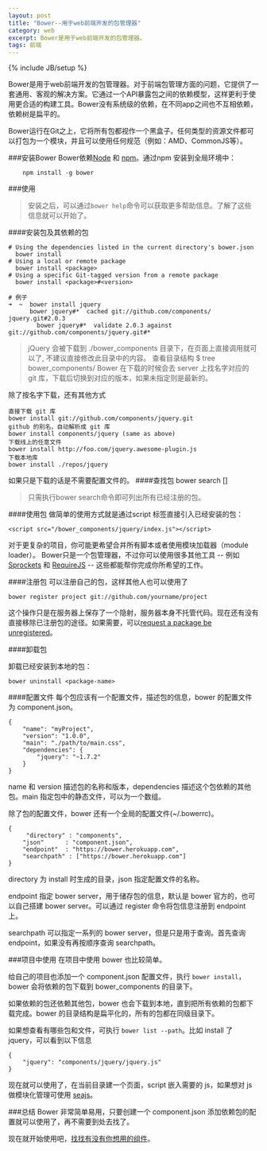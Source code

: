 ```yaml
---
layout: post
title: "Bower--用于web前端开发的包管理器"
category: web
excerpt: Bower是用于web前端开发的包管理器。
tags: 前端
---
```


{% include JB/setup %}

Bower是用于web前端开发的包管理器。对于前端包管理方面的问题，它提供了一套通用、客观的解决方案。它通过一个API暴露包之间的依赖模型，这样更利于使用更合适的构建工具。Bower没有系统级的依赖，在不同app之间也不互相依赖，依赖树是扁平的。

Bower运行在Git之上，它将所有包都视作一个黑盒子。任何类型的资源文件都可以打包为一个模块，并且可以使用任何规范（例如：AMD、CommonJS等）。

###安装Bower
Bower依赖[Node](http://nodejs.org/) 和 [npm](http://npmjs.org/)。通过npm 安装到全局环境中：

		npm install -g bower
###使用
>安装之后，可以通过`bower help`命令可以获取更多帮助信息。了解了这些 信息就可以开始了。

####安装包及其依赖的包

	# Using the dependencies listed in the current directory's bower.json
	  bower install
	# Using a local or remote package
	  bower install <package>
	# Using a specific Git-tagged version from a remote package
	  bower install <package>#<version>
	
	# 例子  
	➜  ~  bower install jquery
	      bower jquery#*  cached git://github.com/components/    jquery.git#2.0.3
		  	bower jquery#*  validate 2.0.3 against git://github.com/components/jquery.git#*
		  
>jQuery 会被下载到 ./bower_components 目录下，在页面上直接调用就可以了, 不建议直接修改此目录中的内容。
查看目录结构
    $ tree bower_components/
Bower 在下载的时候会去 server 上找名字对应的 git 库，下载后切换到对应的版本，如果未指定则是最新的。

除了按名字下载，还有其他方式

	直接下载 git 库
	bower install git://github.com/components/jquery.git
	github 的别名，自动解析成 git 库
	bower install components/jquery (same as above)
	下载线上的任意文件
	bower install http://foo.com/jquery.awesome-plugin.js
	下载本地库
	bower install ./repos/jquery
如果只是下载的话是不需要配置文件的。
####查找包
	bower search [<name>]
>只需执行bower search命令即可列出所有已经注册的包。

####使用包
  做简单的使用方式就是通过script 标签直接引入已经安装的包：

	<script src="/bower_components/jquery/index.js"></script>
对于更复杂的项目，你可能更希望合并所有脚本或者使用模块加载器（module loader）。 Bower只是一个包管理器，不过你可以使用很多其他工具 -- 例如 [Sprockets](https://github.com/sstephenson/sprockets) 和 [RequireJS](http://requirejs.org/) -- 这些都能帮你完成你所希望的工作。

####注册包
可以注册自己的包，这样其他人也可以使用了

	bower register project git://github.com/yourname/project
这个操作只是在服务器上保存了一个隐射，服务器本身不托管代码。现在还有没有直接移除已注册包的途径。如果需要，可以[request a package be unregistered](https://github.com/bower/bower/issues/120)。

####卸载包

卸载已经安装到本地的包：

	bower uninstall <package-name>
	
####配置文件
每个包应该有一个配置文件，描述包的信息，bower 的配置文件为 component.json。

	{
  		"name": "myProject",
  		"version": "1.0.0",
  		"main": "./path/to/main.css",
  		"dependencies": {
    		"jquery": "~1.7.2"
  		}
	}
name 和 version 描述包的名称和版本，dependencies 描述这个包依赖的其他包。main 指定包中的静态文件，可以为一个数组。

除了包的配置文件，bower 还有一个全局的配置文件(~/.bowerrc)。

	{
 		 "directory" : "components",
  		"json"      : "component.json",
  		"endpoint"  : "https://bower.herokuapp.com",
  		"searchpath" : ["https://bower.herokuapp.com"]
	}
directory 为 install 时生成的目录，json 指定配置文件的名称。

endpoint 指定 bower server，用于储存包的信息，默认是 bower 官方的，也可以自己搭建 bower server。可以通过 register 命令将包信息注册到 endpoint 上。

searchpath 可以指定一系列的 bower server，但是只是用于查询。首先查询 endpoint，如果没有再按顺序查询 searchpath。

###项目中使用
在项目中使用 bower 也比较简单。

给自己的项目也添加一个 component.json 配置文件，执行 `bower install`，bower 会将依赖的包下载到 bower_components 的目录下。

如果依赖的包还依赖其他包，bower 也会下载到本地，直到把所有依赖的包都下载完成。bower 的目录结构是扁平化的，所有的包都在同级目录下。

如果想查看有哪些包和文件，可执行 `bower list --path`。比如 install 了 jquery，可以看到以下信息

	{
  		"jquery": "components/jquery/jquery.js"
	}
现在就可以使用了，在当前目录建一个页面，script 嵌入需要的 js，如果想对 js 做模块化管理可使用 [seajs](http://seajs.org/docs/)。

###总结
Bower 非常简单易用，只要创建一个 component.json 添加依赖包的配置就可以使用了，再不需要到处去找了。

现在就开始使用吧，[找找有没有你想用的组件](http://sindresorhus.com/bower-components/)。